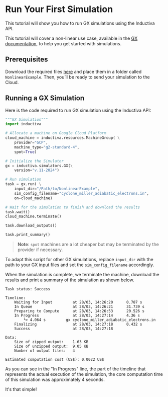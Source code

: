 # Run Your First Simulation
This tutorial will show you how to run GX simulations using the Inductiva API. 

This tutorial will cover a non-linear use case, available in the [GX documentation](https://gx.readthedocs.io/en/latest/Nonlinear.html), to help you get started with simulations.

## Prerequisites
Download the required files [here](https://bitbucket.org/gyrokinetics/gx/src/gx/benchmarks/nonlinear/cyclone/cyclone_miller_adiabatic_electrons.in) and place them in a folder called `NonlinearExample`. Then, you’ll be ready to send your simulation to the Cloud.

## Running a GX Simulation
Here is the code required to run GX simulation using the Inductiva API:

```python
"""GX Simulation"""
import inductiva

# Allocate a machine on Google Cloud Platform
cloud_machine = inductiva.resources.MachineGroup( \
    provider="GCP",
    machine_type="g2-standard-4",
	spot=True)

# Initialize the Simulator
gx = inductiva.simulators.GX(\
    version="v.11-2024")

# Run simulation
task = gx.run( \
    input_dir="/Path/to/NonlinearExample",
    sim_config_filename="cyclone_miller_adiabatic_electrons.in",
    on=cloud_machine)

# Wait for the simulation to finish and download the results
task.wait()
cloud_machine.terminate()

task.download_outputs()

task.print_summary()
```

> **Note**: `spot` machines are a lot cheaper but may be terminated by the provider if necessary.

To adapt this script for other GX simulations, replace `input_dir` with the
path to your GX input files and set the `sim_config_filename` accordingly.

When the simulation is complete, we terminate the machine, download the results and print a summary of the simulation as shown below.

```
Task status: Success

Timeline:
	Waiting for Input         at 28/03, 14:26:20      0.787 s
	In Queue                  at 28/03, 14:26:21      31.739 s
	Preparing to Compute      at 28/03, 14:26:53      20.526 s
	In Progress               at 28/03, 14:27:14      4.36 s
		└> 4.064 s         gx cyclone_miller_adiabatic_electrons.in
	Finalizing                at 28/03, 14:27:18      0.432 s
	Success                   at 28/03, 14:27:18      

Data:
	Size of zipped output:    1.63 KB
	Size of unzipped output:  9.05 KB
	Number of output files:   4

Estimated computation cost (US$): 0.0022 US$
```

As you can see in the "In Progress" line, the part of the timeline that represents the actual execution of the simulation, 
the core computation time of this simulation was approximately 4 seconds.

It's that simple!
